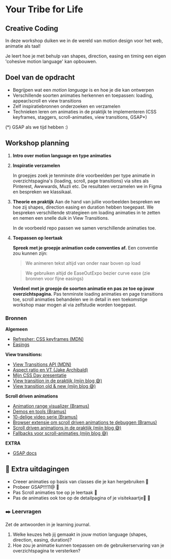 # Your Tribe for Life

## Creative Coding
In deze workshop duiken we in de wereld van motion design voor het web, animatie als taal! 

Je leert hoe je met behulp van shapes, direction, easing en timing een eigen 'cohesive motion language' kan opbouwen.

## Doel van de opdracht
- Begrijpen wat een *motion language* is en hoe je die kan ontwerpen
- Verschillende soorten animaties herkennen en toepassen: loading, appear/scroll en view transitions
- Zelf inspiratiebronnen onderzoeken en verzamelen 
- Technieken leren om animaties in de praktijk te implementeren (CSS keyframes, staggers, scroll-animaties, view transitions, GSAP*)

 (*) GSAP als we tijd hebben :)

## Workshop planning
1. **Intro over motion language en type animaties**
2. **Inspiratie verzamelen**  

   In groepjes zoek je tenminste drie voorbeelden per type animatie in overzichtspagina's (loading, scroll, page transitions) via sites als Pinterest, Awwwards, Muzli etc.
   De resultaten verzamelen we in Figma en bespreken we klassikaal.

3. **Theorie en praktijk**
   Aan de hand van jullie voorbeelden bespreken we hoe zij shapes, direction easing en duration hebben toegepast.
   We bespreken verschillende strategieen om loading animaties in te zetten en nemen een snelle duik in View Transitions.

   In de voorbeeld repo passen we samen verschillende animaties toe.

4. **Toepassen op leertaak**

   **Spreek met je groepje animation code conventies af.** Een conventie zou kunnen zijn:
    > We animeren tekst altijd van onder naar boven op load
    
    > We gebruiken altijd de EaseOutExpo bezier curve ease (zie bronnen voor fijne easings)
      
   **Verdeel met je groepje de soorten animatie en pas ze toe op jouw overzichtspagina.** Pas tenminste loading animaties en page transitions toe, scroll animaties behandelen we in detail in een toekomstige workshop maar mogen al via zelfstudie worden toegepast.
    

### Bronnen
**Algemeen**
- [Refresher: CSS keyframes (MDN)](https://developer.mozilla.org/en-US/docs/Web/CSS/@keyframes)
- [Easings](https://easings.net/)

**View transitions:**
- [View Transitions API (MDN)](https://developer.chrome.com/docs/web-platform/view-transitions/)
- [Aspect ratio en VT (Jake Archibald)](https://jakearchibald.com/2024/view-transitions-handling-aspect-ratio-changes/)
- [Mijn CSS Day presentatie](https://conffab.com/presentation/css-tried-to-come-for-my-job-a-practical-guide-to-view-transitions-for-creative-developers/?gl=5K8hUX3fk4Qw)
- [View transition in de praktijk (mijn blog 😅)](https://cydstumpel.nl/a-practical-guide-to-the-css-view-transition-api/)
- [View transition old & new (mijn blog 😅)](https://cydstumpel.nl/being-lazy-with-view-transition-old-and-new/)

**Scroll driven animations**
- [Animation range visualizer (Bramus)](https://scroll-driven-animations.style/tools/view-timeline/ranges/)
- [Demos en tools (Bramus)](https://scroll-driven-animations.style/)
- [10-delige video serie (Bramus)](https://www.youtube.com/playlist?list=PLNYkxOF6rcICM3ttukz9x5LCNOHfWBVnn)
- [Browser extensie om scroll driven animations te debuggen (Bramus)](https://chromewebstore.google.com/detail/scroll-driven-animations/ojihehfngalmpghicjgbfdmloiifhoce)
- [Scroll driven animations in de praktijk (mijn blog 😅)](https://cydstumpel.nl/css-scroll-driven-animations-for-creative-developers/)
- [Fallbacks voor scroll-animaties (mijn blog 😅)](https://cydstumpel.nl/two-approaches-to-fallback-css-scroll-driven-animations/) 

**EXTRA** 
- [GSAP docs](https://gsap.com/docs/v3/)  

## 💪 Extra uitdagingen
- Creeer animaties op basis van classes die je kan hergebruiken 🖖
- Probeer GSAP!!!11@ 🤩
- Pas Scroll animaties toe op je leertaak 🫶
- Pas de animaties ook toe op de detailpagina of je visitekaartje🫸 🫷

### ✒️ Leervragen

Zet de antwoorden in je learning journal.

1. Welke keuzes heb jij gemaakt in jouw motion language (shapes, direction, easing, duration)?  
3. Hoe zou je animatie kunnen toepassen om de gebruikerservaring van je overzichtspagina te versterken?
